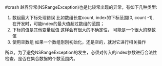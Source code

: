 #crash 
越界异常(NSRangeException)也是比较常出现的异常，有如下几种类型:

1. 数组最大下标处理错误
	比如数组长度count, index的下标范围[0, count -1], 在开发时，可能index的最大值超过数组的范围；
2. 下标的值是其他变量赋值
	这样会有很大的不确定性， 可能是一个很大的整数值
3. 使用空数组
	如果一个数组刚刚初始化，还是空的，就对它进行相关操作

所以，为了避免NSRangeException的发生，必须对传入的index参数进行合法性检查，是否在集合数据的个数范围内。